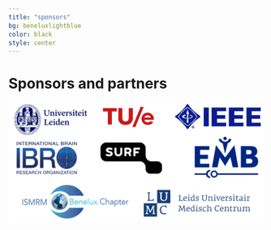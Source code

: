 ```yaml
---
title: "sponsors"
bg: beneluxlightblue
color: black
style: center
---
```


# Sponsors and partners


![logo](img/sponsors.png)
